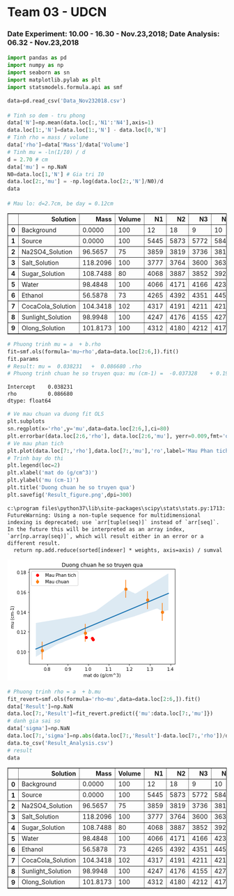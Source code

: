 
# Team 03 - UDCN
### Date Experiment: 10.00 - 16.30 -  Nov.23,2018;   Date Analysis: 06.32 - Nov.23,2018


```python
import pandas as pd
import numpy as np
import seaborn as sn
import matplotlib.pylab as plt
import statsmodels.formula.api as smf
```


```python
data=pd.read_csv('Data_Nov232018.csv')

# Tinh so dem - tru phong
data['N']=np.mean(data.loc[:,'N1':'N4'],axis=1)
data.loc[1:,'N']=data.loc[1:,'N'] - data.loc[0,'N']
# Tinh rho = mass / volume
data['rho']=data['Mass']/data['Volume']
# Tinh mu = -ln(I/I0) / d
d = 2.70 # cm
data['mu'] = np.NaN
N0=data.loc[1,'N'] # Gia tri I0 
data.loc[2:,'mu'] = -np.log(data.loc[2:,'N']/N0)/d
data

# Mau lo: d=2.7cm, be day = 0.12cm
```




<div>
<style scoped>
    .dataframe tbody tr th:only-of-type {
        vertical-align: middle;
    }

    .dataframe tbody tr th {
        vertical-align: top;
    }

    .dataframe thead th {
        text-align: right;
    }
</style>
<table border="1" class="dataframe">
  <thead>
    <tr style="text-align: right;">
      <th></th>
      <th>Solution</th>
      <th>Mass</th>
      <th>Volume</th>
      <th>N1</th>
      <th>N2</th>
      <th>N3</th>
      <th>N4</th>
      <th>N</th>
      <th>rho</th>
      <th>mu</th>
    </tr>
  </thead>
  <tbody>
    <tr>
      <th>0</th>
      <td>Background</td>
      <td>0.0000</td>
      <td>100</td>
      <td>12</td>
      <td>18</td>
      <td>9</td>
      <td>10</td>
      <td>12.25</td>
      <td>0.000000</td>
      <td>NaN</td>
    </tr>
    <tr>
      <th>1</th>
      <td>Source</td>
      <td>0.0000</td>
      <td>100</td>
      <td>5445</td>
      <td>5873</td>
      <td>5772</td>
      <td>5842</td>
      <td>5720.75</td>
      <td>0.000000</td>
      <td>NaN</td>
    </tr>
    <tr>
      <th>2</th>
      <td>Na2SO4_Solution</td>
      <td>96.5657</td>
      <td>75</td>
      <td>3859</td>
      <td>3819</td>
      <td>3736</td>
      <td>3810</td>
      <td>3793.75</td>
      <td>1.287543</td>
      <td>0.152128</td>
    </tr>
    <tr>
      <th>3</th>
      <td>Salt_Solution</td>
      <td>118.2096</td>
      <td>100</td>
      <td>3777</td>
      <td>3764</td>
      <td>3600</td>
      <td>3638</td>
      <td>3682.50</td>
      <td>1.182096</td>
      <td>0.163151</td>
    </tr>
    <tr>
      <th>4</th>
      <td>Sugar_Solution</td>
      <td>108.7488</td>
      <td>80</td>
      <td>4068</td>
      <td>3887</td>
      <td>3852</td>
      <td>3921</td>
      <td>3919.75</td>
      <td>1.359360</td>
      <td>0.140027</td>
    </tr>
    <tr>
      <th>5</th>
      <td>Water</td>
      <td>98.4848</td>
      <td>100</td>
      <td>4066</td>
      <td>4171</td>
      <td>4166</td>
      <td>4237</td>
      <td>4147.75</td>
      <td>0.984848</td>
      <td>0.119087</td>
    </tr>
    <tr>
      <th>6</th>
      <td>Ethanol</td>
      <td>56.5878</td>
      <td>73</td>
      <td>4265</td>
      <td>4392</td>
      <td>4351</td>
      <td>4452</td>
      <td>4352.75</td>
      <td>0.775175</td>
      <td>0.101219</td>
    </tr>
    <tr>
      <th>7</th>
      <td>CocaCola_Solution</td>
      <td>104.3418</td>
      <td>102</td>
      <td>4317</td>
      <td>4191</td>
      <td>4211</td>
      <td>4218</td>
      <td>4222.00</td>
      <td>1.022959</td>
      <td>0.112515</td>
    </tr>
    <tr>
      <th>8</th>
      <td>Sunlight_Solution</td>
      <td>98.9948</td>
      <td>100</td>
      <td>4247</td>
      <td>4176</td>
      <td>4155</td>
      <td>4276</td>
      <td>4201.25</td>
      <td>0.989948</td>
      <td>0.114340</td>
    </tr>
    <tr>
      <th>9</th>
      <td>Olong_Solution</td>
      <td>101.8173</td>
      <td>100</td>
      <td>4312</td>
      <td>4180</td>
      <td>4212</td>
      <td>4176</td>
      <td>4207.75</td>
      <td>1.018173</td>
      <td>0.113767</td>
    </tr>
  </tbody>
</table>
</div>




```python
# Phuong trinh mu = a  + b.rho
fit=smf.ols(formula='mu~rho',data=data.loc[2:6,]).fit()
fit.params
# Result: mu =  0.038231   +  0.086680 .rho
# Phuong trinh chuan he so truyen qua: mu (cm-1) =  -0.037328    + 0.192176 .rho (g/cm3)
```




    Intercept    0.038231
    rho          0.086680
    dtype: float64




```python
# Ve mau chuan va duong fit OLS
plt.subplots
sn.regplot(x='rho',y='mu',data=data.loc[2:6,],ci=80)
plt.errorbar(data.loc[2:6,'rho'], data.loc[2:6,'mu'], yerr=0.009,fmt='o',label='Mau chuan')
# Ve mau phan tich
plt.plot(data.loc[7:,'rho'],data.loc[7:,'mu'],'ro',label='Mau Phan tich')
# Trinh bay do thi
plt.legend(loc=2)
plt.xlabel('mat do (g/cm^3)')
plt.ylabel('mu (cm-1)')
plt.title('Duong chuan he so truyen qua')
plt.savefig('Result_figure.png',dpi=300)

```

    c:\program files\python37\lib\site-packages\scipy\stats\stats.py:1713: FutureWarning: Using a non-tuple sequence for multidimensional indexing is deprecated; use `arr[tuple(seq)]` instead of `arr[seq]`. In the future this will be interpreted as an array index, `arr[np.array(seq)]`, which will result either in an error or a different result.
      return np.add.reduce(sorted[indexer] * weights, axis=axis) / sumval
    


![png](output_4_1.png)



```python
# Phuong trinh rho = a  + b.mu
fit_revert=smf.ols(formula='rho~mu',data=data.loc[2:6,]).fit()
data['Result']=np.NaN
data.loc[7:,'Result']=fit_revert.predict({'mu':data.loc[7:,'mu']})
# danh gia sai so
data['sigma']=np.NaN
data.loc[7:,'sigma']=np.abs(data.loc[7:,'Result']-data.loc[7:,'rho'])/data.loc[7:,'rho']*100
data.to_csv('Result_Analysis.csv') 
# result 
data
```




<div>
<style scoped>
    .dataframe tbody tr th:only-of-type {
        vertical-align: middle;
    }

    .dataframe tbody tr th {
        vertical-align: top;
    }

    .dataframe thead th {
        text-align: right;
    }
</style>
<table border="1" class="dataframe">
  <thead>
    <tr style="text-align: right;">
      <th></th>
      <th>Solution</th>
      <th>Mass</th>
      <th>Volume</th>
      <th>N1</th>
      <th>N2</th>
      <th>N3</th>
      <th>N4</th>
      <th>N</th>
      <th>rho</th>
      <th>mu</th>
      <th>Result</th>
      <th>sigma</th>
    </tr>
  </thead>
  <tbody>
    <tr>
      <th>0</th>
      <td>Background</td>
      <td>0.0000</td>
      <td>100</td>
      <td>12</td>
      <td>18</td>
      <td>9</td>
      <td>10</td>
      <td>12.25</td>
      <td>0.000000</td>
      <td>NaN</td>
      <td>NaN</td>
      <td>NaN</td>
    </tr>
    <tr>
      <th>1</th>
      <td>Source</td>
      <td>0.0000</td>
      <td>100</td>
      <td>5445</td>
      <td>5873</td>
      <td>5772</td>
      <td>5842</td>
      <td>5720.75</td>
      <td>0.000000</td>
      <td>NaN</td>
      <td>NaN</td>
      <td>NaN</td>
    </tr>
    <tr>
      <th>2</th>
      <td>Na2SO4_Solution</td>
      <td>96.5657</td>
      <td>75</td>
      <td>3859</td>
      <td>3819</td>
      <td>3736</td>
      <td>3810</td>
      <td>3793.75</td>
      <td>1.287543</td>
      <td>0.152128</td>
      <td>NaN</td>
      <td>NaN</td>
    </tr>
    <tr>
      <th>3</th>
      <td>Salt_Solution</td>
      <td>118.2096</td>
      <td>100</td>
      <td>3777</td>
      <td>3764</td>
      <td>3600</td>
      <td>3638</td>
      <td>3682.50</td>
      <td>1.182096</td>
      <td>0.163151</td>
      <td>NaN</td>
      <td>NaN</td>
    </tr>
    <tr>
      <th>4</th>
      <td>Sugar_Solution</td>
      <td>108.7488</td>
      <td>80</td>
      <td>4068</td>
      <td>3887</td>
      <td>3852</td>
      <td>3921</td>
      <td>3919.75</td>
      <td>1.359360</td>
      <td>0.140027</td>
      <td>NaN</td>
      <td>NaN</td>
    </tr>
    <tr>
      <th>5</th>
      <td>Water</td>
      <td>98.4848</td>
      <td>100</td>
      <td>4066</td>
      <td>4171</td>
      <td>4166</td>
      <td>4237</td>
      <td>4147.75</td>
      <td>0.984848</td>
      <td>0.119087</td>
      <td>NaN</td>
      <td>NaN</td>
    </tr>
    <tr>
      <th>6</th>
      <td>Ethanol</td>
      <td>56.5878</td>
      <td>73</td>
      <td>4265</td>
      <td>4392</td>
      <td>4351</td>
      <td>4452</td>
      <td>4352.75</td>
      <td>0.775175</td>
      <td>0.101219</td>
      <td>NaN</td>
      <td>NaN</td>
    </tr>
    <tr>
      <th>7</th>
      <td>CocaCola_Solution</td>
      <td>104.3418</td>
      <td>102</td>
      <td>4317</td>
      <td>4191</td>
      <td>4211</td>
      <td>4218</td>
      <td>4222.00</td>
      <td>1.022959</td>
      <td>0.112515</td>
      <td>0.940754</td>
      <td>8.035946</td>
    </tr>
    <tr>
      <th>8</th>
      <td>Sunlight_Solution</td>
      <td>98.9948</td>
      <td>100</td>
      <td>4247</td>
      <td>4176</td>
      <td>4155</td>
      <td>4276</td>
      <td>4201.25</td>
      <td>0.989948</td>
      <td>0.114340</td>
      <td>0.955045</td>
      <td>3.525721</td>
    </tr>
    <tr>
      <th>9</th>
      <td>Olong_Solution</td>
      <td>101.8173</td>
      <td>100</td>
      <td>4312</td>
      <td>4180</td>
      <td>4212</td>
      <td>4176</td>
      <td>4207.75</td>
      <td>1.018173</td>
      <td>0.113767</td>
      <td>0.950561</td>
      <td>6.640523</td>
    </tr>
  </tbody>
</table>
</div>


